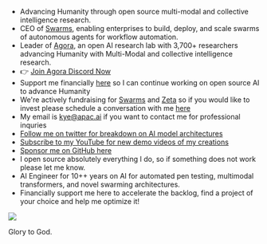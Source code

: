 - Advancing Humanity through open source multi-modal and collective intelligence research.
- CEO of [Swarms](https://www.swarms.world/), enabling enterprises to build, deploy, and scale swarms of autonomous agents for workflow automation.
- Leader of [Agora](https://agora-codex.readthedocs.io/en/latest/), an open AI research lab with 3,700+ researchers advancing Humanity with Multi-Modal and collective intelligence research.
- 👉 [Join Agora Discord Now](https://discord.gg/qUtxnK2NMf)
- Support me financially [here](https://polar.sh/kyegomez) so I can continue working on open source AI to advance Humanity
- We're actively fundraising for [Swarms](https://github.com/kyegomez/swarms) and [Zeta](https://github.com/kyegomez/zeta) so if you would like to invest please schedule a conversation with me [here](https://calendly.com/swarm-corp/30min)
- My email is kye@apac.ai if you want to contact me for professional inquries
- [Follow me on twitter for breakdown on AI model architectures](https://twitter.com/KyeGomezB)
- [Subscribe to my YouTube for new demo videos of my creations](https://www.youtube.com/@kyegomez3242)
- [Sponsor me on GitHub here](https://github.com/sponsors/kyegomez)
- I open source absolutely everything I do, so if something does not work please let me know.
- AI Engineer for 10++ years on AI for automated pen testing, multimodal transformers, and novel swarming architectures.
- Financially support me here to accelerate the backlog, find a project of your choice and help me optimize it!

<a href="https://polar.sh/kyegomez"><img src="https://polar.sh/embed/fund-our-backlog.svg?org=kyegomez" /></a>


Glory to God.
